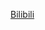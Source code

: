 [Bilibili](https://www.bilibili.com/video/BV1DNc7e4EZJ?spm_id_from=333.788.videopod.episodes&vd_source=c801aa3fac0e6e97b0df71f74a8b25bd)